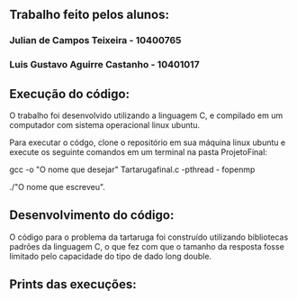 ## Trabalho feito pelos alunos:

### Julian de Campos Teixeira - 10400765
### Luis Gustavo Aguirre Castanho - 10401017

## Execução do código:

O trabalho foi desenvolvido utilizando a linguagem C, e compilado em um computador com sistema operacional linux ubuntu.

Para executar o códgo, clone o repositório em sua máquina linux ubuntu e execute os seguinte comandos em um terminal na pasta ProjetoFinal:

gcc -o "O nome que desejar" Tartarugafinal.c -pthread - fopenmp

./"O nome que escreveu".

## Desenvolvimento do código:

O código para o problema da tartaruga foi construído utilizando bibliotecas padrões da linguagem C, o que fez com que o tamanho da resposta fosse limitado pelo capacidade do tipo de dado long double.

## Prints das execuções: 
